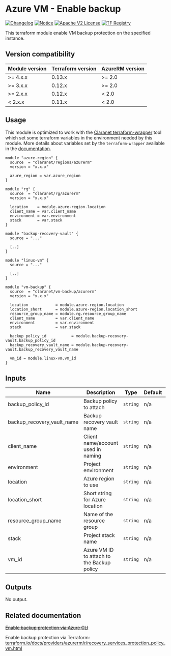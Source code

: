 # Azure VM - Enable backup
[![Changelog](https://img.shields.io/badge/changelog-release-green.svg)](CHANGELOG.md) [![Notice](https://img.shields.io/badge/notice-copyright-yellow.svg)](NOTICE) [![Apache V2 License](https://img.shields.io/badge/license-Apache%20V2-orange.svg)](LICENSE) [![TF Registry](https://img.shields.io/badge/terraform-registry-blue.svg)](https://registry.terraform.io/modules/claranet/vm-backup/azurerm/)

This terraform module enable VM backup protection on the specified instance.

## Version compatibility

| Module version | Terraform version | AzureRM version |
|----------------|-------------------| --------------- |
| >= 4.x.x       | 0.13.x            | >= 2.0          |
| >= 3.x.x       | 0.12.x            | >= 2.0          |
| >= 2.x.x       | 0.12.x            | < 2.0           |
| <  2.x.x       | 0.11.x            | < 2.0           |

## Usage

This module is optimized to work with the [Claranet terraform-wrapper](https://github.com/claranet/terraform-wrapper) tool
which set some terraform variables in the environment needed by this module.
More details about variables set by the `terraform-wrapper` available in the [documentation](https://github.com/claranet/terraform-wrapper#environment).

```hcl
module "azure-region" {
  source  = "claranet/regions/azurerm"
  version = "x.x.x"

  azure_region = var.azure_region
}

module "rg" {
  source  = "claranet/rg/azurerm"
  version = "x.x.x"

  location    = module.azure-region.location
  client_name = var.client_name
  environment = var.environment
  stack       = var.stack
}

module "backup-recovery-vault" {
  source = "..."

  [..]
}

module "linux-vm" {
  source = "..."

  [..]
}

module "vm-backup" {
  source  = "claranet/vm-backup/azurerm"
  version = "x.x.x"

  location            = module.azure-region.location
  location_short      = module.azure-region.location_short
  resource_group_name = module.rg.resource_group_name
  client_name         = var.client_name
  environment         = var.environment
  stack               = var.stack

  backup_policy_id           = module.backup-recovery-vault.backup_policy_id
  backup_recovery_vault_name = module.backup-recovery-vault.backup_recovery_vault_name

  vm_id = module.linux-vm.vm_id
}
```

## Inputs

| Name | Description | Type | Default | Required |
|------|-------------|------|---------|:--------:|
| backup\_policy\_id | Backup policy to attach | `string` | n/a | yes |
| backup\_recovery\_vault\_name | Backup recovery vault name | `string` | n/a | yes |
| client\_name | Client name/account used in naming | `string` | n/a | yes |
| environment | Project environment | `string` | n/a | yes |
| location | Azure region to use | `string` | n/a | yes |
| location\_short | Short string for Azure location | `string` | n/a | yes |
| resource\_group\_name | Name of the resource group | `string` | n/a | yes |
| stack | Project stack name | `string` | n/a | yes |
| vm\_id | Azure VM ID to attach to the Backup policy | `string` | n/a | yes |

## Outputs

No output.

## Related documentation

~~[Enable backup protection via Azure CLI](https://github.com/MicrosoftDocs/azure-docs/blob/master/articles/backup/quick-backup-vm-cli.md)~~

Enable backup protection via Terraform: [terraform.io/docs/providers/azurerm/r/recovery_services_protection_policy_vm.html](https://www.terraform.io/docs/providers/azurerm/r/recovery_services_protection_policy_vm.html)
